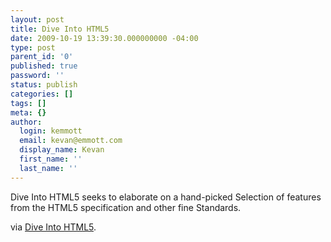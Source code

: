 ```yaml
---
layout: post
title: Dive Into HTML5
date: 2009-10-19 13:39:30.000000000 -04:00
type: post
parent_id: '0'
published: true
password: ''
status: publish
categories: []
tags: []
meta: {}
author:
  login: kemmott
  email: kevan@emmott.com
  display_name: Kevan
  first_name: ''
  last_name: ''
---
```

<p>Dive Into HTML5 seeks to elaborate on a hand-picked Selection of features from the HTML5 specification and other fine Standards.</p>
<p>via <a href="http://diveintohtml5.org/">Dive Into HTML5</a>.</p>
